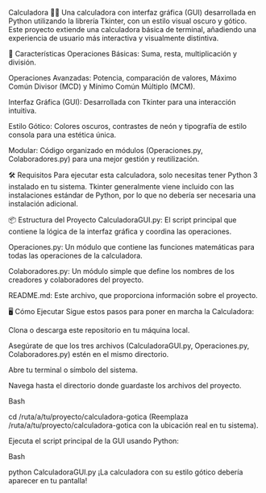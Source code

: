 Calculadora 🦇✨
Una calculadora con interfaz gráfica (GUI) desarrollada en Python utilizando la librería Tkinter, con un estilo visual oscuro y gótico. Este proyecto extiende una calculadora básica de terminal, añadiendo una experiencia de usuario más interactiva y visualmente distintiva.

🚀 Características
Operaciones Básicas: Suma, resta, multiplicación y división.

Operaciones Avanzadas: Potencia, comparación de valores, Máximo Común Divisor (MCD) y Mínimo Común Múltiplo (MCM).

Interfaz Gráfica (GUI): Desarrollada con Tkinter para una interacción intuitiva.

Estilo Gótico: Colores oscuros, contrastes de neón y tipografía de estilo consola para una estética única.

Modular: Código organizado en módulos (Operaciones.py, Colaboradores.py) para una mejor gestión y reutilización.

🛠️ Requisitos
Para ejecutar esta calculadora, solo necesitas tener Python 3 instalado en tu sistema. Tkinter generalmente viene incluido con las instalaciones estándar de Python, por lo que no debería ser necesaria una instalación adicional.

📦 Estructura del Proyecto
CalculadoraGUI.py: El script principal que contiene la lógica de la interfaz gráfica y coordina las operaciones.

Operaciones.py: Un módulo que contiene las funciones matemáticas para todas las operaciones de la calculadora.

Colaboradores.py: Un módulo simple que define los nombres de los creadores y colaboradores del proyecto.

README.md: Este archivo, que proporciona información sobre el proyecto.

🖥️ Cómo Ejecutar
Sigue estos pasos para poner en marcha la Calculadora:

Clona o descarga este repositorio en tu máquina local.

Asegúrate de que los tres archivos (CalculadoraGUI.py, Operaciones.py, Colaboradores.py) estén en el mismo directorio.

Abre tu terminal o símbolo del sistema.

Navega hasta el directorio donde guardaste los archivos del proyecto.

Bash

cd /ruta/a/tu/proyecto/calculadora-gotica
(Reemplaza /ruta/a/tu/proyecto/calculadora-gotica con la ubicación real en tu sistema).

Ejecuta el script principal de la GUI usando Python:

Bash

python CalculadoraGUI.py
¡La calculadora con su estilo gótico debería aparecer en tu pantalla!
